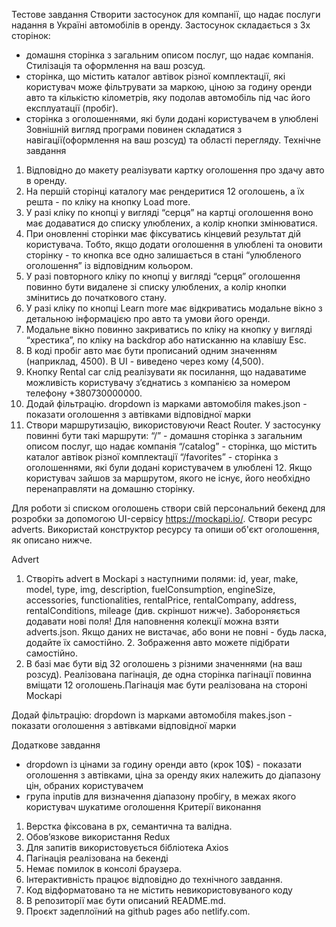 Тестове завдання Створити застосунок для компанії, що надає послуги надання в
Україні автомобілів в оренду. Застосунок складається з 3х сторінок:

- домашня сторінка з загальним описом послуг, що надає компанія. Стилізація та
  оформлення на ваш розсуд.
- сторінка, що містить каталог автівок різної комплектації, які користувач може
  фільтрувати за маркою, ціною за годину оренди авто та кількістю кілометрів,
  яку подолав автомобіль під час його експлуатації (пробіг).
- сторінка з оголошеннями, які були додані користувачем в улюблені Зовнішній
  вигляд програми повинен складатися з навігації(оформлення на ваш розсуд) та
  області перегляду. Технічне завдання

1. Відповідно до макету реалізувати картку оголошення про здачу авто в оренду.
2. На першій сторінці каталогу має рендеритися 12 оголошень, а їх решта - по
   кліку на кнопку Load more.
3. У разі кліку по кнопці у вигляді “серця” на картці оголошення воно має
   додаватися до списку улюблених, а колір кнопки змінюватися.
4. При оновленні сторінки має фіксуватись кінцевий результат дій користувача.
   Тобто, якщо додати оголошення в улюблені та оновити сторінку - то кнопка все
   одно залишається в стані “улюбленого оголошення” із відповідним кольором.
5. У разі повторного кліку по кнопці у вигляді “серця” оголошення повинно бути
   видалене зі списку улюблених, а колір кнопки змінитись до початкового стану.
6. У разі кліку по кнопці Learn more має відкриватись модальне вікно з детальною
   інформацією про авто та умови його оренди.
7. Модальне вікно повинно закриватись по кліку на кнопку у вигляді “хрестика”,
   по кліку на backdrop або натисканню на клавішу Esc.
8. В коді пробіг авто має бути прописаний одним значенням (наприклад, 4500). В
   UI - виведено через кому (4,500).
9. Кнопку Rental car слід реалізувати як посилання, що надаватиме можливість
   користувачу зʼєднатись з компанією за номером телефону +380730000000.
10. Додай фільтрацію. dropdown із марками автомобіля makes.json - показати
    оголошення з автівками відповідної марки
11. Створи маршрутизацію, використовуючи React Router. У застосунку повинні бути
    такі маршрути: “/” - домашня сторінка з загальним описом послуг, що надає
    компанія “/catalog” - сторінка, що містить каталог автівок різної
    комплектації “/favorites” - сторінка з оголошеннями, які були додані
    користувачем в улюблені 12. Якщо користувач зайшов за маршрутом, якого не
    існує, його необхідно перенаправляти на домашню сторінку.

Для роботи зі списком оголошень створи свій персональний бекенд для розробки за
допомогою UI-сервісу https://mockapi.io/. Створи ресурс adverts. Використай
конструктор ресурсу та опиши об'єкт оголошення, як описано нижче.

Advert

1. Створіть advert в Mockapi з наступними полями: id, year, make, model, type,
   img, description, fuelConsumption, engineSize, accessories, functionalities,
   rentalPrice, rentalCompany, address, rentalConditions, mileage (див. скріншот
   нижче). Забороняється додавати нові поля! Для наповнення колекції можна взяти
   adverts.json. Якщо даних не вистачає, або вони не повні - будь ласка, додайте
   їх самостійно. 2. Зображення авто можете підібрати самостійно.
2. В базі має бути від 32 оголошень з різними значеннями (на ваш розсуд).
   Реалізована пагінація, де одна сторінка пагінації повинна вміщати 12
   оголошень.Пагінація має бути реалізована на стороні Mockapi

Додай фільтрацію: dropdown із марками автомобіля makes.json - показати
оголошення з автівками відповідної марки

Додаткове завдання

- dropdown із цінами за годину оренди авто (крок 10$) - показати оголошення з
  автівками, ціна за оренду яких належить до діапазону цін, обраних користувачем
- група inputів для визначення діапазону пробігу, в межах якого користувач
  шукатиме оголошення Критерії виконання

1. Верстка фіксована в рх, семантична та валідна.
2. Обов’язкове використання Redux
3. Для запитів використовується бібліотека Axios
4. Пагінація реалізована на бекенді
5. Немає помилок в консолі браузера.
6. Інтерактивність працює відповідно до технічного завдання.
7. Код відформатовано та не містить невикористовуваного коду
8. В репозиторії має бути описаний README.md.
9. Проєкт задеплоїний на github pages або netlify.com.

